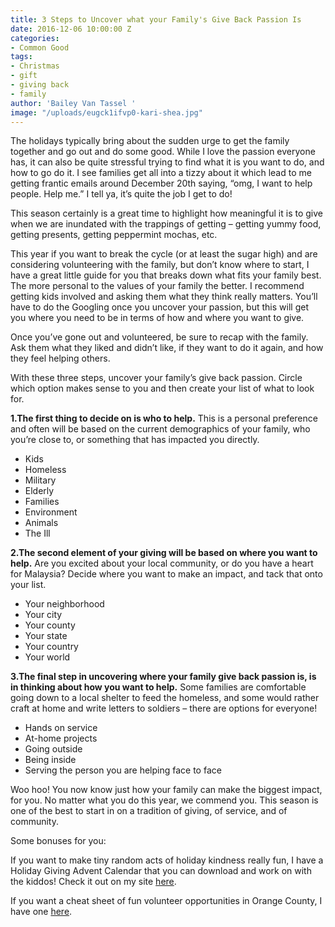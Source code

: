 ```yaml
---
title: 3 Steps to Uncover what your Family's Give Back Passion Is
date: 2016-12-06 10:00:00 Z
categories:
- Common Good
tags:
- Christmas
- gift
- giving back
- family
author: 'Bailey Van Tassel '
image: "/uploads/eugck1ifvp0-kari-shea.jpg"
---
```


The holidays typically bring about the sudden urge to get the family together and go out and do some good. While I love the passion everyone has, it can also be quite stressful trying to find what it is you want to do, and how to go do it. I see families get all into a tizzy about it which lead to me getting frantic emails around December 20th saying, “omg, I want to help people. Help me.” I tell ya, it’s quite the job I get to do!
 
This season certainly is a great time to highlight how meaningful it is to give when we are inundated with the trappings of getting – getting yummy food, getting presents, getting peppermint mochas, etc.
 
This year if you want to break the cycle (or at least the sugar high) and are considering volunteering with the family, but don’t know where to start, I have a great little guide for you that breaks down what fits your family best. The more personal to the values of your family the better. I recommend getting kids involved and asking them what they think really matters. You’ll have to do the Googling once you uncover your passion, but this will get you where you need to be in terms of how and where you want to give.
 
<!-- more -->

Once you’ve gone out and volunteered, be sure to recap with the family. Ask them what they liked and didn’t like, if they want to do it again, and how they feel helping others.
 
With these three steps, uncover your family’s give back passion. Circle which option makes sense to you and then create your list of what to look for.
 
**1.The first thing to decide on is who to help.** This is a personal preference and often will be based on the current demographics of your family, who you’re close to, or something that has impacted you directly.

* Kids
* Homeless
* Military
* Elderly
* Families
* Environment
* Animals
* The Ill
 
**2.The second element of your giving will be based on where you want to help.** Are you excited about your local community, or do you have a heart for Malaysia? Decide where you want to make an impact, and tack that onto your list.

* Your neighborhood
* Your city
* Your county
* Your state
* Your country
* Your world
 
**3.The final step in uncovering where your family give back passion is, is in thinking about how you want to help.** Some families are comfortable going down to a local shelter to feed the homeless, and some would rather craft at home and write letters to soldiers – there are options for everyone!

* Hands on service
* At-home projects
* Going outside
* Being inside
* Serving the person you are helping face to face
 
Woo hoo! You now know just how your family can make the biggest impact, for you. No matter what you do this year, we commend you. This season is one of the best to start in on a tradition of giving, of service, and of community.
 
Some bonuses for you:  
 
If you want to make tiny random acts of holiday kindness really fun, I have a Holiday Giving Advent Calendar that you can download and work on with the kiddos! Check it out on my site [here](http://www.abelimpact.com/family/).
 
If you want a cheat sheet of fun volunteer opportunities in Orange County, I have one [here](http://www.abelimpact.com/blog/2016/11/29/holiday-volunteering-in-orange-county-2016).
